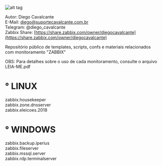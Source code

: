 ![alt tag](https://github.com/suportecavalcante/zabbix.templates/blob/master/screenshots/zabbix.jpg)

Autor: Diego Cavalcante\
E-Mail: diego@suportecavalcante.com.br\
Telegram: @diego_cavalcante\
Zabbix Share: [https://share.zabbix.com/owner/diegocavalcante](https://share.zabbix.com/owner/diegocavalcante)

Repositório público de templates, scripts, confs e materiais relacionados com monitoramento "ZABBIX"

OBS: Para detalhes sobre o uso de cada monitoramento, consulte o arquivo LEIA-ME.pdf

# ° LINUX

zabbix.housekeeper\
zabbix.zone.dnsserver\
zabbix.eleicoes.2018

# ° WINDOWS

zabbix.backup.iperius\
zabbix.fileserver\
zabbix.mssql.server\
zabbix.rdp.terminalserver
